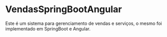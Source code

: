 # VendasSpringBootAngular
Este é um sistema para gerenciamento de vendas e serviços, o mesmo foi implementado em SpringBoot e Angular.
